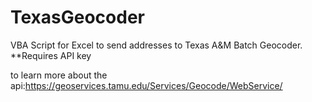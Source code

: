 TexasGeocoder
=============

VBA Script for Excel to send addresses to Texas A&amp;M Batch Geocoder. **Requires API key

to learn more about the api:https://geoservices.tamu.edu/Services/Geocode/WebService/

